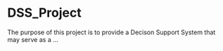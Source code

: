 # DSS_Project


The purpose of this project is to provide a Decison Support System that may serve as a ...
